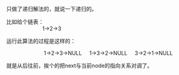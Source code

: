 只做了递归解法的，就说一下递归的。   
    
比如给个链表：   
&nbsp;&nbsp;&nbsp;&nbsp;&nbsp;&nbsp;&nbsp;&nbsp;&nbsp;&nbsp;&nbsp;&nbsp;&nbsp;&nbsp;&nbsp;&nbsp;&nbsp;&nbsp;&nbsp;&nbsp;&nbsp;&nbsp;&nbsp;&nbsp;1->2->3   
    
运行此算法的过程是这样的：   
      
&nbsp;&nbsp;&nbsp;&nbsp;&nbsp;&nbsp;&nbsp;&nbsp;&nbsp;&nbsp;&nbsp;&nbsp;&nbsp;&nbsp;&nbsp;&nbsp;&nbsp;&nbsp;&nbsp;&nbsp;&nbsp;&nbsp;&nbsp;&nbsp;
1->2->3->NULL&nbsp;&nbsp;&nbsp;&nbsp;
1->3->2->NULL&nbsp;&nbsp;&nbsp;&nbsp;
3->2->1->NULL&nbsp;&nbsp;&nbsp;&nbsp;   
    
就是从后往前，挨个的把next与当前node的指向关系对调了。

